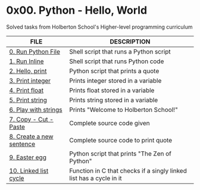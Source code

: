 # 0x00. Python - Hello, World

Solved tasks from Holberton School's Higher-level programming curriculum

FILE | DESCRIPTION
----|----
[0. Run Python File](./0-run) | Shell script that runs a Python script
[1. Run Inline](./1-run_inline) | Shell script that runs Python code
[2. Hello, print](./2-print.py) | Python script that prints a quote
[3. Print integer](./3-print_number.py) | Prints integer stored in a variable
[4. Print float](./4-print_float.py) | Prints float stored in a variable
[5. Print string](./5-print_string.py) | Prints string stored in a variable
[6. Play with strings](./6-concat.py) | Prints "Welcome to Holberton School!"
[7. Copy - Cut - Paste](./7-edges.py) | Complete source code given
[8. Create a new sentence](./8-concat_edges.py) | Complete source code to print quote
[9. Easter egg](./9-easter_egg.py) | Python script that prints "The Zen of Python"
[10. Linked list cycle](./10-check_cycle.c) | Function in C that checks if a singly linked list has a cycle in it
